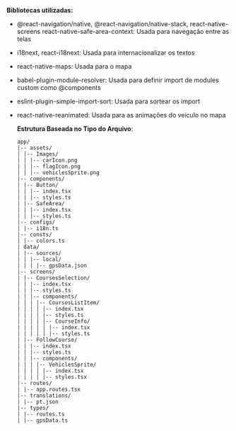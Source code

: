 **Bibliotecas utilizadas:**

- @react-navigation/native, @react-navigation/native-stack, react-native-screens react-native-safe-area-context:
  Usada para navegação entre as telas

- i18next, react-i18next:
  Usada para internacionalizar os textos

- react-native-maps:
  Usada para o mapa

- babel-plugin-module-resolver:
  Usada para definir import de modules custom como @components

- eslint-plugin-simple-import-sort:
  Usada para sortear os import

- react-native-reanimated:
  Usada para as animações do veiculo no mapa

  **Estrutura Baseada no Tipo do Arquivo**:

      app/
      |-- assets/
      | |-- Images/
      | | |-- carIcon.png
      | | |-- flagIcon.png
      | | |-- vehiclesSprite.png
      |-- components/
      | |-- Button/
      | | |-- index.tsx
      | | |-- styles.ts
      | |-- SafeArea/
      | | |-- index.tsx
      | | |-- styles.ts
      |-- configs/
      | |-- i18n.ts
      |-- consts/
      | |-- colors.ts
      | data/
      | |-- sources/
      | | |-- local/
      | | | |-- gpsData.json
      |-- screens/
      | |-- CoursesSelection/
      | | |-- index.tsx
      | | |-- styles.ts
      | | |-- components/
      | | | |-- CoursesListItem/
      | | | | |-- index.tsx
      | | | | |-- styles.ts
      | | | | |-- CourseInfo/
      | | | | | |-- index.tsx
      | | | | | |-- styles.ts
      | |-- FollowCourse/
      | | |-- index.tsx
      | | |-- styles.ts
      | | |-- components/
      | | | |-- VehiclesSprite/
      | | | | |-- index.tsx
      | | | | |-- styles.tsx
      |-- routes/
      | |-- app.routes.tsx
      |-- translations/
      | |-- pt.json
      |-- types/
      | |-- routes.ts
      | |-- gpsData.ts
